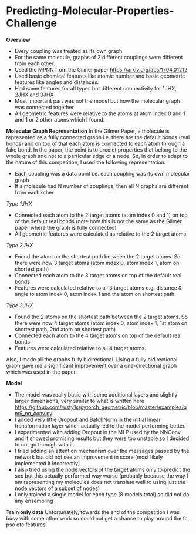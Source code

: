 # Predicting-Molecular-Properties-Challenge

**Overview**
- Every coupling was treated as its own graph
- For the same molecule, graphs of 2 different couplings were different from each other.
- Used the MPNN from the Gilmer paper https://arxiv.org/abs/1704.01212
- Used basic chemical features like atomic number and basic geometric features like angles and distances.
- Had same features for all types but different connectivity for 1JHX, 2JHX and 3JHX
- Most important part was not the model but how the molecular graph was connected together 
- All geometric features were relative to the atoms at atom index 0 and 1 and 1 or 2 other atoms which I found.

**Molecular Graph Representation**
In the Gilmer Paper, a molecule is represented as a fully connected graph i.e. there are the default bonds (real bonds) and on top of that each atom is connected to each atom through a fake bond. In the paper, the point is to predict properties that belong to the whole graph and not to a particular edge or a node. So, in order to adapt to the nature of this competition, I used the following representation:

- Each coupling was a data point i.e. each coupling was its own molecular graph
- If a molecule had N number of couplings, then all N graphs are different from each other

*Type 1JHX*
- Connected each atom to the 2 target atoms (atom index 0 and 1) on top of the default real bonds (note how this is not the same as the Gilmer paper where the graph is fully connected)
-  All geometric features were calculated as relative to the 2 target atoms.

*Type 2JHX*
- Found the atom on the shortest path between the 2 target atoms. So there were now 3 target atoms (atom index 0, atom index 1,  atom on shortest path)
- Connected each atom to the 3 target atoms on top of the default real bonds.
- Features were calculated relative to all 3 target atoms e.g. distance &amp; angle to atom index 0, atom index 1 and the atom on shortest path.

*Type 3JHX*
- Found the 2 atoms on the shortest path between the 2 target atoms. So there were now 4 target atoms (atom index 0, atom index 1,  1st atom on shortest path, 2nd atom on shortest path)
- Connected each atom to the 4 target atoms on top of the default real bonds.
- Features were calculated relative to all 4 target atoms.

Also, I made all the graphs fully bidirectional. Using a fully bidirectional graph gave me a significant improvement over a one-directional graph which was used in the paper.

**Model**
- The model was really basic with some additional layers and slightly larger dimensions, very similar to what is written here https://github.com/rusty1s/pytorch_geometric/blob/master/examples/qm9_nn_conv.py.
- I added very little Dropout and BatchNorm in the initial linear transformation layer which actually led to the model performing better. 
- I experimented with adding Dropout in the MLP used by the NNConv and it showed promising results but they were too unstable so I decided to not go through with it.
- I tried adding an attention mechanism over the messages passed by the network but did not see an improvement in score (most likely implemented it incorrectly)
- I also tried using the node vectors of the target atoms only to predict the scc but this actually performed way worse (probably because the way I am representing my molecules does not translate well to using just the node vectors of a subset of nodes)
- I only trained a single model for each type (8 models total) so did not do any ensembling

**Train only data**
Unfortunately, towards the end of the competition I was busy with some other work so could not get a chance to play around the fc, pso etc features. 
